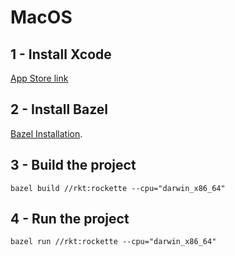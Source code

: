 # MacOS

## 1 - Install Xcode

[App Store link](https://apps.apple.com/app/xcode/id497799835)

## 2 - Install Bazel

[Bazel Installation](https://docs.bazel.build/versions/master/install-os-x.html).

## 3 - Build the project

```
bazel build //rkt:rockette --cpu="darwin_x86_64"
```

## 4 - Run the project

```
bazel run //rkt:rockette --cpu="darwin_x86_64"
```
